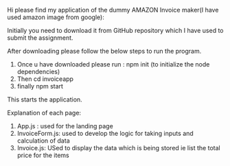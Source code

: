 Hi please find my application of the dummy AMAZON Invoice maker(I have used amazon image from google):

Initially you need to download it from GitHub repository which I have used to submit the assignment.

After downloading please follow the below steps to run the program.

1) Once u have downloaded please run : npm init (to initialize the node dependencies)
2) Then cd invoiceapp
3) finally npm start 

This starts the application.

Explanation of each page:
1) App.js : used for the landing page
2) InvoiceForm.js: used to develop the logic for taking inputs and calculation of data
3) Invoice.js: USed to display the data which is being stored ie list the total price for the items
 
